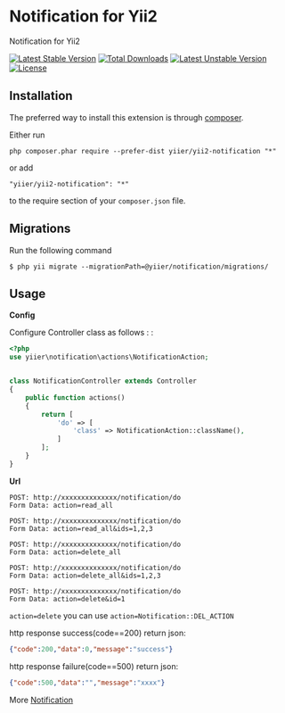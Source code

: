 Notification for Yii2
=====================
Notification for Yii2

[![Latest Stable Version](https://poser.pugx.org/yiier/yii2-notification/v/stable)](https://packagist.org/packages/yiier/yii2-notification) 
[![Total Downloads](https://poser.pugx.org/yiier/yii2-notification/downloads)](https://packagist.org/packages/yiier/yii2-notification) 
[![Latest Unstable Version](https://poser.pugx.org/yiier/yii2-notification/v/unstable)](https://packagist.org/packages/yiier/yii2-notification) 
[![License](https://poser.pugx.org/yiier/yii2-notification/license)](https://packagist.org/packages/yiier/yii2-notification)

Installation
------------

The preferred way to install this extension is through [composer](http://getcomposer.org/download/).

Either run

```
php composer.phar require --prefer-dist yiier/yii2-notification "*"
```

or add

```
"yiier/yii2-notification": "*"
```

to the require section of your `composer.json` file.



Migrations
-----------

Run the following command

```shell
$ php yii migrate --migrationPath=@yiier/notification/migrations/
```

Usage
-----

**Config**

Configure Controller class as follows : :

```php
<?php
use yiier\notification\actions\NotificationAction;


class NotificationController extends Controller
{
    public function actions()
    {
        return [
            'do' => [
                'class' => NotificationAction::className(),
            ]
        ];
    }
}

```

**Url**

```
POST: http://xxxxxxxxxxxxxx/notification/do
Form Data: action=read_all

POST: http://xxxxxxxxxxxxxx/notification/do
Form Data: action=read_all&ids=1,2,3

POST: http://xxxxxxxxxxxxxx/notification/do
Form Data: action=delete_all

POST: http://xxxxxxxxxxxxxx/notification/do
Form Data: action=delete_all&ids=1,2,3

POST: http://xxxxxxxxxxxxxx/notification/do
Form Data: action=delete&id=1
```

`action=delete` you can use `action=Notification::DEL_ACTION`


http response success(code==200) return json:

```json
{"code":200,"data":0,"message":"success"}
```
http response failure(code==500) return json:

```json
{"code":500,"data":"","message":"xxxx"}
```

More [Notification](/src/models/Notification.php)